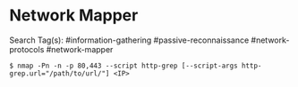 # Network Mapper

Search Tag(s): #information-gathering #passive-reconnaissance #network-protocols #network-mapper

```
$ nmap -Pn -n -p 80,443 --script http-grep [--script-args http-grep.url="/path/to/url/"] <IP>
```